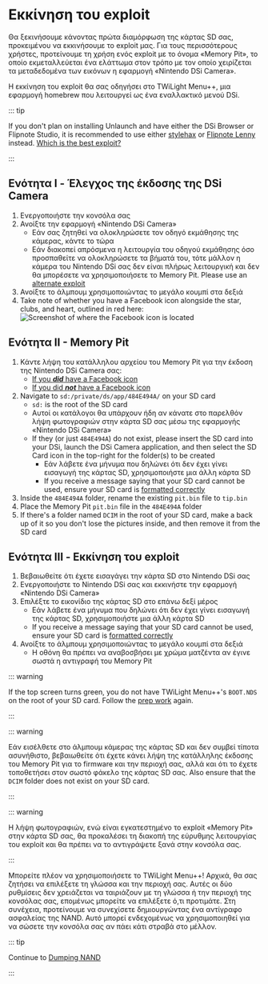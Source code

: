 # Εκκίνηση του exploit

Θα ξεκινήσουμε κάνοντας πρώτα διαμόρφωση της κάρτας SD σας, προκειμένου να εκκινήσουμε το exploit μας. Για τους περισσότερους χρήστες, προτείνουμε τη χρήση ενός exploit με το όνομα «Memory Pit», το οποίο εκμεταλλεύεται ένα ελάττωμα στον τρόπο με τον οποίο χειρίζεται τα μεταδεδομένα των εικόνων η εφαρμογή «Nintendo DSi Camera».

Η εκκίνηση του exploit θα σας οδηγήσει στο TWiLight Menu++, μια εφαρμογή homebrew που λειτουργεί ως ένα εναλλακτικό μενού DSi.

::: tip

If you don't plan on installing Unlaunch and have either the DSi Browser or Flipnote Studio, it is recommended to use either [stylehax](launching-the-browser-exploit.html) or [Flipnote Lenny](launching-the-flipnote-exploit.html) instead. [Which is the best exploit?](faq.html#which-is-the-best-exploit)

:::

## Ενότητα I - Έλεγχος της έκδοσης της DSi Camera

1. Ενεργοποιήστε την κονσόλα σας
2. Ανοίξτε την εφαρμογή «Nintendo DSi Camera»
   - Εάν σας ζητηθεί να ολοκληρώσετε τον οδηγό εκμάθησης της κάμερας, κάντε το τώρα
   - Εάν διακοπεί απρόσμενα η λειτουργία του οδηγού εκμάθησης όσο προσπαθείτε να ολοκληρώσετε τα βήματά του, τότε μάλλον η κάμερα του Nintendo DSi σας δεν είναι πλήρως λειτουργική και δεν θα μπορέσετε να χρησιμοποιήσετε το Memory Pit. Please use an [alternate exploit](alternate-exploits.html)
3. Ανοίξτε το άλμπουμ χρησιμοποιώντας το μεγάλο κουμπί στα δεξιά
4. Take note of whether you have a Facebook icon alongside the star, clubs, and heart, outlined in red here:
   ![Screenshot of where the Facebook icon is located](/assets/images/facebook-check.png)

## Ενότητα II - Memory Pit

1. Κάντε λήψη του κατάλληλου αρχείου του Memory Pit για την έκδοση της Nintendo DSi Camera σας:
   - [If you _**did**_ have a Facebook icon](/assets/files/memory_pit/768_1024/pit.bin)
   - [If you did _**not**_ have a Facebook icon](/assets/files/memory_pit/256/pit.bin)
2. Navigate to `sd:/private/ds/app/484E494A/` on your SD card
   - `sd:` is the root of the SD card
   - Αυτοί οι κατάλογοι θα υπάρχουν ήδη αν κάνατε στο παρελθόν λήψη φωτογραφιών στην κάρτα SD σας μέσω της εφαρμογής «Nintendo DSi Camera»
   - If they (or just `484E494A`) do not exist, please insert the SD card into your DSi, launch the DSi Camera application, and then select the SD Card icon in the top-right for the folder(s) to be created
     - Εάν λάβετε ένα μήνυμα που δηλώνει ότι δεν έχει γίνει εισαγωγή της κάρτας SD, χρησιμοποιήστε μια άλλη κάρτα SD
     - If you receive a message saying that your SD card cannot be used, ensure your SD card is [formatted correctly](sd-card-setup.html)
3. Inside the `484E494A` folder, rename the existing `pit.bin` file to `tip.bin`
4. Place the Memory Pit `pit.bin` file in the `484E494A` folder
5. If there's a folder named `DCIM` in the root of your SD card, make a back up of it so you don't lose the pictures inside, and then remove it from the SD card

## Ενότητα III - Εκκίνηση του exploit

1. Βεβαιωθείτε ότι έχετε εισαγάγει την κάρτα SD στο Nintendo DSi σας
2. Ενεργοποιήστε το Nintendo DSi σας και εκκινήστε την εφαρμογή «Nintendo DSi Camera»
3. Επιλέξτε το εικονίδιο της κάρτας SD στο επάνω δεξί μέρος
   - Εάν λάβετε ένα μήνυμα που δηλώνει ότι δεν έχει γίνει εισαγωγή της κάρτας SD, χρησιμοποιήστε μια άλλη κάρτα SD
   - If you receive a message saying that your SD card cannot be used, ensure your SD card is [formatted correctly](sd-card-setup.html)
4. Ανοίξτε το άλμπουμ χρησιμοποιώντας το μεγάλο κουμπί στα δεξιά
   - Η οθόνη θα πρέπει να αναβοσβήσει με χρώμα ματζέντα αν έγινε σωστά η αντιγραφή του Memory Pit

::: warning

If the top screen turns green, you do not have TWiLight Menu++'s `BOOT.NDS` on the root of your SD card. Follow the [prep work](get-started.html#section-i-prep-work) again.

:::

::: warning

Εάν εισέλθετε στο άλμπουμ κάμερας της κάρτας SD και δεν συμβεί τίποτα ασυνήθιστο, βεβαιωθείτε ότι έχετε κάνει λήψη της κατάλληλης έκδοσης του Memory Pit για το firmware και την περιοχή σας, αλλά και ότι το έχετε τοποθετήσει στον σωστό φάκελο της κάρτας SD σας. Also ensure that the `DCIM` folder does not exist on your SD card.

:::

::: warning

Η λήψη φωτογραφιών, ενώ είναι εγκατεστημένο το exploit «Memory Pit» στην κάρτα SD σας, θα προκαλέσει τη διακοπή της εύρυθμης λειτουργίας του exploit και θα πρέπει να το αντιγράψετε ξανά στην κονσόλα σας.

:::

Μπορείτε πλέον να χρησιμοποιήσετε το TWiLight Menu++! Αρχικά, θα σας ζητήσει να επιλέξετε τη γλώσσα και την περιοχή σας. Αυτές οι δύο ρυθμίσεις δεν χρειάζεται να ταιριάζουν με τη γλώσσα ή την περιοχή της κονσόλας σας, επομένως μπορείτε να επιλέξετε ό,τι προτιμάτε. Στη συνέχεια, προτείνουμε να συνεχίσετε δημιουργώντας ένα αντίγραφο ασφαλείας της NAND. Αυτό μπορεί ενδεχομένως να χρησιμοποιηθεί για να σώσετε την κονσόλα σας αν πάει κάτι στραβά στο μέλλον.

::: tip

Continue to [Dumping NAND](dumping-nand.html)

:::
